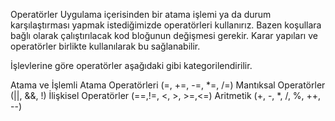 Operatörler
Uygulama içerisinden bir atama işlemi ya da durum karşılaştırması yapmak istediğimizde operatörleri kullanırız. Bazen koşullara bağlı olarak çalıştırılacak kod bloğunun değişmesi gerekir. Karar yapıları ve operatörler birlikte kullanılarak bu sağlanabilir.

İşlevlerine göre operatörler aşağıdaki gibi kategorilendirilir.

Atama ve İşlemli Atama Operatörleri (=, +=, -=, *=, /=)
Mantıksal Operatörler (||, &&, !)
İlişkisel Operatörler (==,!=, <, >, >=,<=)
Aritmetik (+, -, *, /, %, ++, --)
